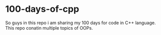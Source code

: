 # 100-days-of-cpp
So guys in this repo i am sharing my 100 days for code in C++ language.
This repo conatin multiple topics of OOPs.